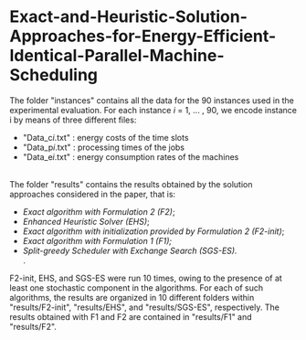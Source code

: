 # Exact-and-Heuristic-Solution-Approaches-for-Energy-Efficient-Identical-Parallel-Machine-Scheduling

The folder "instances" contains all the data for the 90 instances used in the experimental evaluation.
For each instance <i>i</i> = 1, ... , 90, we encode instance i by means of three different files:
<ul>
  <li>"Data_c<i>i</i>.txt"  :  energy costs of the time slots</li>
  <li>"Data_p<i>i</i>.txt"  :  processing times of the jobs</li>
  <li>"Data_e<i>i</i>.txt"  :  energy consumption rates of the machines</li>
</ul>
<br>
The folder "results" contains the results obtained by the solution approaches considered in the paper, that is:
<ul>
  <li><i>Exact algorithm with Formulation 2 (F2)</i>;</li> 
  <li><i>Enhanced Heuristic Solver (EHS)</i>;</li>
  <li><i>Exact algorithm with initialization provided by Formulation 2 (F2-init)</i>;</li>
  <li><i>Exact algorithm with Formulation 1 (F1);</i></li>
  <li><i>Split-greedy Scheduler with Exchange Search (SGS-ES).</i></li>.
</ul>
F2-init, EHS, and SGS-ES were run 10 times, owing to the presence of at least one stochastic component in the algorithms. For each of such algorithms, the results are organized in 10 different folders within "results/F2-init", "results/EHS", and "results/SGS-ES", respectively. The results obtained with F1 and F2 are contained in "results/F1" and "results/F2".
